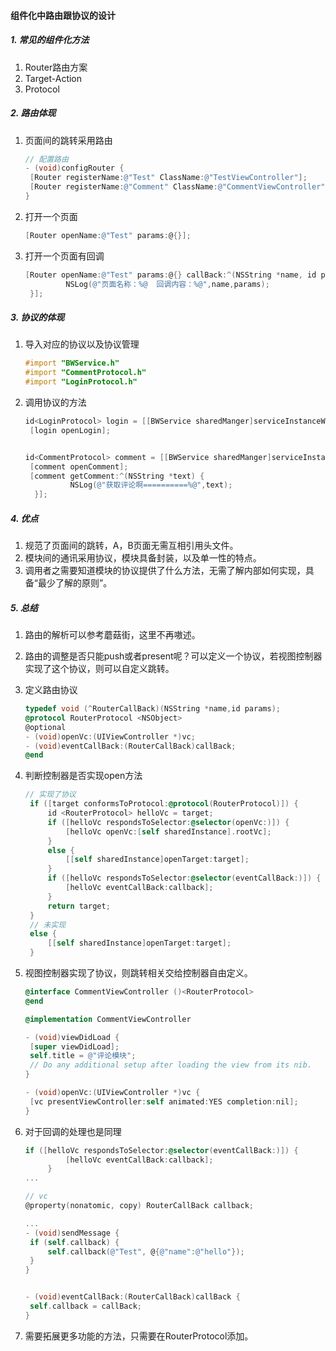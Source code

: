 #### 组件化中路由跟协议的设计

##### 1. 常见的组件化方法

1. Router路由方案
2. Target-Action
3. Protocol

##### 2. 路由体现

1. 页面间的跳转采用路由

   ```objective-c
   // 配置路由
   - (void)configRouter {
   	[Router registerName:@"Test" ClassName:@"TestViewController"];
   	[Router registerName:@"Comment" ClassName:@"CommentViewController"];
   }
   ```

2. 打开一个页面

   ```objective-c
   [Router openName:@"Test" params:@{}];
   ```

3. 打开一个页面有回调

    ```objective-c
   [Router openName:@"Test" params:@{} callBack:^(NSString *name, id params) {
   	         NSLog(@"页面名称：%@  回调内容：%@",name,params);
   	 }];
    ```

##### 3. 协议的体现

1. 导入对应的协议以及协议管理

   ```objective-c
   #import "BWService.h"
   #import "CommentProtocol.h"
   #import "LoginProtocol.h"
   ```

2. 调用协议的方法

   ```objective-c
   id<LoginProtocol> login = [[BWService sharedManger]serviceInstanceWithProtocol:@protocol(LoginProtocol)];
   	[login openLogin];
   
   
   id<CommentProtocol> comment = [[BWService sharedManger]serviceInstanceWithProtocol:@protocol(CommentProtocol)];
   	[comment openComment];
   	[comment getComment:^(NSString *text) {
   	         NSLog(@"获取评论啊==========%@",text);
   	 }];
   ```

##### 4. 优点

1. 规范了页面间的跳转，A，B页面无需互相引用头文件。
2. 模块间的通讯采用协议，模块具备封装，以及单一性的特点。
3. 调用者之需要知道模块的协议提供了什么方法，无需了解内部如何实现，具备“最少了解的原则”。

##### 5. 总结

1. 路由的解析可以参考蘑菇街，这里不再嗷述。

2. 路由的调整是否只能push或者present呢？可以定义一个协议，若视图控制器实现了这个协议，则可以自定义跳转。

3. 定义路由协议

   ```objective-c
   typedef void (^RouterCallBack)(NSString *name,id params);
   @protocol RouterProtocol <NSObject>
   @optional
   - (void)openVc:(UIViewController *)vc;
   - (void)eventCallBack:(RouterCallBack)callBack;
   @end
   ```

4. 判断控制器是否实现open方法

   ```objective-c
   // 实现了协议
   	if ([target conformsToProtocol:@protocol(RouterProtocol)]) {
   		id <RouterProtocol> helloVc = target;
   		if ([helloVc respondsToSelector:@selector(openVc:)]) {
   			[helloVc openVc:[self sharedInstance].rootVc];
   		}
   		else {
   			[[self sharedInstance]openTarget:target];
   		}
   		if ([helloVc respondsToSelector:@selector(eventCallBack:)]) {
   			[helloVc eventCallBack:callback];
   		}
   		return target;
   	}
   	// 未实现
   	else {
   		[[self sharedInstance]openTarget:target];
   	}
   ```

5. 视图控制器实现了协议，则跳转相关交给控制器自由定义。

   ```objective-c
   @interface CommentViewController ()<RouterProtocol>
   @end
   
   @implementation CommentViewController
   
   - (void)viewDidLoad {
   	[super viewDidLoad];
   	self.title = @"评论模块";
   	// Do any additional setup after loading the view from its nib.
   }
   
   - (void)openVc:(UIViewController *)vc {
   	[vc presentViewController:self animated:YES completion:nil];
   }
   ```

6. 对于回调的处理也是同理

   ```objective-c
   if ([helloVc respondsToSelector:@selector(eventCallBack:)]) {
   			[helloVc eventCallBack:callback];
   		}
   ...
   
   // vc
   @property(nonatomic, copy) RouterCallBack callback;
   
   ...
   - (void)sendMessage {
   	if (self.callback) {
   		self.callback(@"Test", @{@"name":@"hello"});
   	}
   }
   
   
   - (void)eventCallBack:(RouterCallBack)callBack {
   	self.callback = callBack;
   }
   ```

7. 需要拓展更多功能的方法，只需要在RouterProtocol添加。